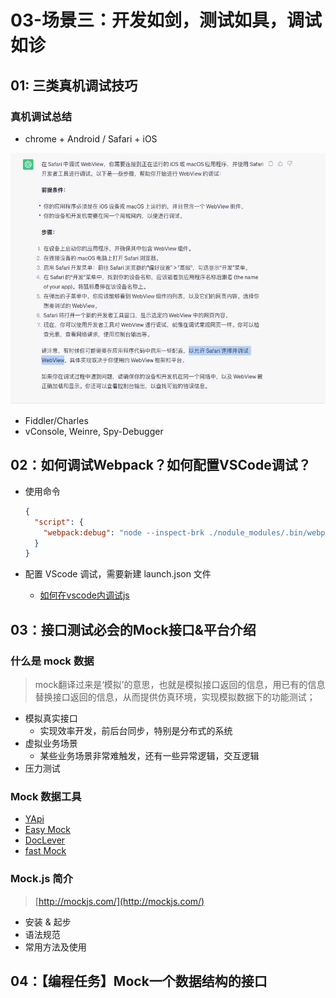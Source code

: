 # 03-场景三：开发如剑，测试如具，调试如诊

## 01: 三类真机调试技巧

### 真机调试总结

* chrome + Android / Safari + iOS

<img src="./assets/image-20230726200732276.png" alt="image-20230726200732276" style="zoom:67%;" />

* Fiddler/Charles
* vConsole, Weinre, Spy-Debugger

## 02：如何调试Webpack？如何配置VSCode调试？ 

* 使用命令

  ```json
  {
    "script": {
      "webpack:debug": "node --inspect-brk ./nodule_modules/.bin/webpack --inline --progress"
    }
  }
  ```

* 配置 VScode 调试，需要新建 launch.json 文件

  * [如何在vscode内调试js ](https://www.cnblogs.com/yalong/p/15670527.html)

## 03：接口测试必会的Mock接口&平台介绍 

### 什么是 mock 数据

> mock翻译过来是‘模拟’的意思，也就是模拟接口返回的信息，用已有的信息替换接口返回的信息，从而提供仿真环境，实现模拟数据下的功能测试；

* 模拟真实接口
  * 实现效率开发，前后台同步，特别是分布式的系统
* 虚拟业务场景
  * 某些业务场景非常难触发，还有一些异常逻辑，交互逻辑
* 压力测试

### Mock 数据工具

* [YApi](https://yapi.pro/)
* [Easy Mock](https://mock.presstime.cn/login)
* [DocLever](http://doclever.cn/controller/index/index.html)
* [fast Mock](https://www.fastmock.site/#/)

### Mock.js 简介

> [http://mockjs.com/](http://mockjs.com/)

* 安装 & 起步
* 语法规范
* 常用方法及使用

## 04：【编程任务】Mock一个数据结构的接口



